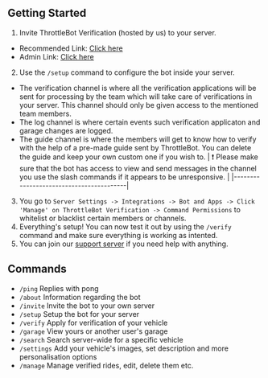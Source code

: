 ## Getting Started
1. Invite ThrottleBot Verification (hosted by us) to your server.
- Recommended Link: [Click here](https://discord.com/api/oauth2/authorize?client_id=851411747641884712&permissions=157035129920&scope=bot%20applications.commands) 
- Admin Link: [Click here](https://discord.com/api/oauth2/authorize?client_id=851411747641884712&permissions=8&scope=bot%20applications.commands)
2. Use the `/setup` command to configure the bot inside your server.
- The verification channel is where all the verification applications will be sent for processing by the team which will take care of verifications in your server. This channel should only be given access to the mentioned team members.
- The log channel is where certain events such verification applicaton and garage changes are logged.
- The guide channel is where the members will get to know how to verify with the help of a pre-made guide sent by ThrottleBot. You can delete the guide and keep your own custom one if you wish to.
| :exclamation:  Please make sure that the bot has access to view and send messages in the channel you use the slash commands if it appears to be unresponsive.   |
|-----------------------------------------|

3. You go to `Server Settings -> Integrations -> Bot and Apps -> Click 'Manage' on ThrottleBot Verification -> Command Permissions` to whitelist or blacklist certain members or channels.
4. Everything's setup! You can now test it out by using the `/verify` command and make sure everything is working as intented.
5. You can join our [support server](https://discord.gg/Nh4A6HDZT4) if you need help with anything.

## Commands
- `/ping` Replies with pong
- `/about` Information regarding the bot
- `/invite` Invite the bot to your own server
- `/setup` Setup the bot for your server
- `/verify` Apply for verification of your vehicle
- `/garage` View yours or another user's garage
- `/search` Search server-wide for a specific vehicle
- `/settings` Add your vehicle's images, set description and more personalisation options
- `/manage` Manage verified rides, edit, delete them etc.
